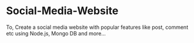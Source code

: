 # Social-Media-Website
To, Create a social media website with popular  features like post, comment etc using Node.js,  Mongo DB and more...
